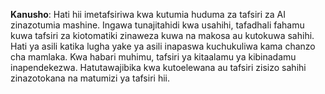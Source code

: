 

**Kanusho**:
Hati hii imetafsiriwa kwa kutumia huduma za tafsiri za AI zinazotumia mashine. Ingawa tunajitahidi kwa usahihi, tafadhali fahamu kuwa tafsiri za kiotomatiki zinaweza kuwa na makosa au kutokuwa sahihi. Hati ya asili katika lugha yake ya asili inapaswa kuchukuliwa kama chanzo cha mamlaka. Kwa habari muhimu, tafsiri ya kitaalamu ya kibinadamu inapendekezwa. Hatutawajibika kwa kutoelewana au tafsiri zisizo sahihi zinazotokana na matumizi ya tafsiri hii.